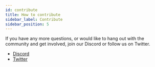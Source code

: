 ```yaml
---
id: contribute
title: How to contribute
sidebar_label: Contribute
sidebar_position: 5
---
```


If you have any more questions, or would like to hang out with the community and get involved, join our Discord or follow us on Twitter.

- [Discord](https://discord.gg/RpDEtQHcPw)
- [Twitter](https://twitter.com/OfficialMoonDAO)

